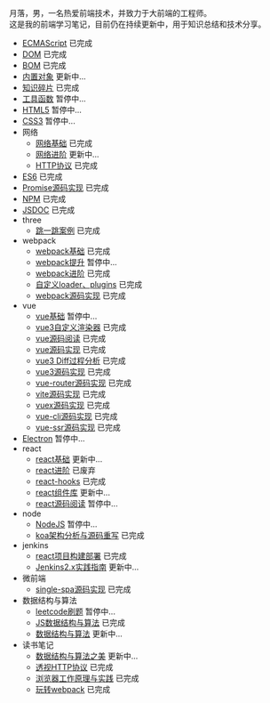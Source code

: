 月落，男，一名热爱前端技术，并致力于大前端的工程师。 <br />
这是我的前端学习笔记，目前仍在持续更新中，用于知识总结和技术分享。

* [ECMAScript](https://gogs.yueluo.club/yueluo/notes/src/master/ecmascript) 已完成
* [DOM](https://gogs.yueluo.club/yueluo/notes/src/master/dom) 已完成
* [BOM](https://gogs.yueluo.club/yueluo/notes/src/master/bom) 已完成
* [内置对象](https://gogs.yueluo.club/yueluo/notes/src/master/Built_in_objects) 更新中...
* [知识碎片](https://gogs.yueluo.club/yueluo/notes/src/master/fragment) 已完成
* [工具函数](https://gogs.yueluo.club/yueluo/notes/src/master/utils) 暂停中...
* [HTML5](https://gogs.yueluo.club/yueluo/notes/src/master/html5) 暂停中...
* [CSS3](https://gogs.yueluo.club/yueluo/notes/src/master/css3) 暂停中...
* 网络
  + [网络基础](https://gogs.yueluo.club/yueluo/notes/src/master/network/base) 已完成
  + [网络进阶](https://gogs.yueluo.club/yueluo/notes/src/master/network/plus) 更新中...
  + [HTTP协议](https://www.yuque.com/yyne87/mw1l9v) 已完成
* [ES6](https://gogs.yueluo.club/yueluo/notes/src/master/es6) 已完成
* [Promise源码实现](https://gogs.yueluo.club/yueluo/notes/src/master/promise) 已完成
* [NPM](https://gogs.yueluo.club/yueluo/notes/src/master/npm) 已完成
* [JSDOC](https://gogs.yueluo.club/yueluo/notes/src/master/doc) 已完成
* three
  + [跳一跳案例](https://gogs.yueluo.club/yueluo/notes/src/master/three.js/jump) 已完成
* webpack
  + [webpack基础](https://gogs.yueluo.club/yueluo/notes/src/master/webpack/webpack) 已完成
  + [webpack提升](https://gogs.yueluo.club/yueluo/notes/src/master/webpack/webpack_plus) 暂停中...
  + [webpack进阶](https://gogs.yueluo.club/yueluo/notes/src/master/webpack/webpack_tencent) 已完成
  + [自定义loader、plugins](https://gogs.yueluo.club/yueluo/notes/src/master/webpack/webpack_write) 已完成
  + [webpack源码实现](https://gogs.yueluo.club/yueluo/notes/src/master/webpack/webpack_write) 已完成
* vue
  + [vue基础](https://gogs.yueluo.club/yueluo/notes/src/master/vue/vue_base) 暂停中...
  + [vue3自定义渲染器](https://gogs.yueluo.club/yueluo/notes/src/master/vue/vue3_renderer) 已完成
  + [vue源码阅读](https://gogs.yueluo.club/yueluo/notes/src/master/vue/vue_source) 已完成
  + [vue源码实现](https://gogs.yueluo.club/yueluo/notes/src/master/vue/vue_source_design) 已完成
  + [vue3 Diff过程分析](https://gogs.yueluo.club/yueluo/notes/src/master/vue/vue3_diff) 已完成
  + [vue3源码实现](https://gogs.yueluo.club/yueluo/notes/src/master/vue/vue3_source) 已完成
  + [vue-router源码实现](https://gogs.yueluo.club/yueluo/notes/src/master/vue/vue_router) 已完成
  + [vite源码实现](https://gogs.yueluo.club/yueluo/notes/src/master/vue/vue_vite) 已完成
  + [vuex源码实现](https://gogs.yueluo.club/yueluo/notes/src/master/vue/vuex) 已完成
  + [vue-cli源码实现](https://gogs.yueluo.club/yueluo/notes/src/master/vue/vue_cli) 已完成
  + [vue-ssr源码实现](https://gogs.yueluo.club/yueluo/notes/src/master/vue/vue_ssr) 已完成
* [Electron](https://gogs.yueluo.club/yueluo/notes/src/master/electron) 暂停中...
* react
  + [react基础](https://gogs.yueluo.club/yueluo/notes/src/master/react/react_base) 更新中...
  + [react进阶](https://gogs.yueluo.club/yueluo/notes/src/master/react/react_plus) 已废弃
  + [react-hooks](https://gogs.yueluo.club/yueluo/notes/src/master/react/react_hooks) 已完成
  + [react组件库](https://gogs.yueluo.club/yueluo/notes/src/master/react/react_components) 更新中...
  + [react源码阅读](https://gogs.yueluo.club/yueluo/notes/src/master/react/react_source) 暂停中...
* node
  + [NodeJS](https://gogs.yueluo.club/yueluo/notes/src/master/node) 暂停中...
  + [koa架构分析与源码重写](https://gogs.yueluo.club/yueluo/notes/src/master/koa) 已完成
* jenkins
  + [react项目构建部署](https://gogs.yueluo.club/yueluo/notes/src/master/jenkins/practice) 已完成
  + [Jenkins2.x实践指南](https://gogs.yueluo.club/yueluo/notes/src/master/jenkins/jenkins2.x) 更新中...
* 微前端
  + [single-spa源码实现](https://gogs.yueluo.club/yueluo/notes/src/master/micro_frontends) 已完成
* 数据结构与算法
  + [leetcode刷题](https://gogs.yueluo.club/yueluo/notes/src/master/leetcode) 暂停中...
  + [JS数据结构与算法](https://gogs.yueluo.club/yueluo/notes/src/master/algorithm) 已完成
  + [数据结构与算法](https://gogs.yueluo.club/yueluo/notes/src/master/algorithm_google) 更新中...
* 读书笔记
  + [数据结构与算法之美](https://www.yuque.com/yyne87/lcqfte) 更新中...
  + [透视HTTP协议](https://www.yuque.com/yyne87/mw1l9v) 已完成
  + [浏览器工作原理与实践](https://www.yuque.com/yyne87/wwaov6) 已完成
  + [玩转webpack](https://www.yuque.com/yyne87/bx73hd) 已完成